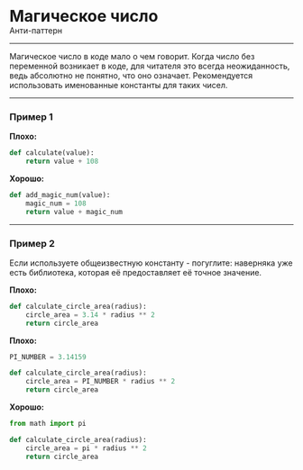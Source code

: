 
<div class="sticky-header">
  <div>
    <h1 style="margin: 0;">Магическое число</h1>
    <p style="margin: 0;">Анти-паттерн</p>
  </div>
</div>

***

Магическое число в коде мало о чем говорит. Когда число без переменной возникает в коде, для читателя это всегда неожиданность, ведь абсолютно не понятно, что оно означает. Рекомендуется использовать именованные константы для таких чисел.

***

### Пример 1

**Плохо:**
```python
def calculate(value):
    return value + 108
```
**Хорошо:**
```python
def add_magic_num(value):
    magic_num = 108
    return value + magic_num
```
***

### Пример 2

Если используете общеизвестную константу - погуглите: наверняка уже есть библиотека, которая её предоставляет её точное значение.

**Плохо:**
```python
def calculate_circle_area(radius):
    circle_area = 3.14 * radius ** 2
    return circle_area
```
**Плохо:**
```python
PI_NUMBER = 3.14159

def calculate_circle_area(radius):
    circle_area = PI_NUMBER * radius ** 2
    return circle_area
```
**Хорошо:**
```python
from math import pi

def calculate_circle_area(radius):
    circle_area = pi * radius ** 2
    return circle_area
```

